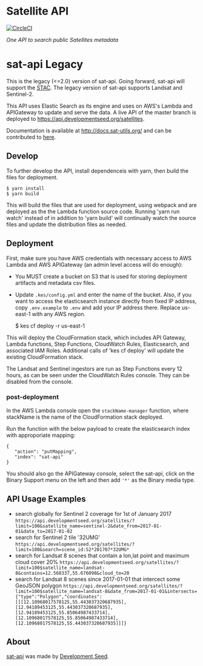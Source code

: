 # Satellite API

[![CircleCI](https://circleci.com/gh/sat-utils/sat-api.svg?style=svg)](https://circleci.com/gh/sat-utils/sat-api)

*One API to search public Satellites metadata*

# sat-api Legacy

This is the legacy (<=2.0) version of sat-api. Going forward, sat-api will support the [STAC](https://medium.com/@cholmes/announcing-the-spatiotemporal-asset-catalog-stac-specification-1db58820b9cf). The legacy version of sat-api supports Landsat and Sentinel-2.

This API uses Elastic Search as its engine and uses on AWS's Lambda and APIGateway to update and serve the data. A live API of the master branch is deployed to https://api.developmentseed.org/satellites.

Documentation is available at http://docs.sat-utils.org/ and can be contributed to [here](https://github.com/sat-utils/sat-api-express/).

## Develop

To further develop the API, install dependenceis with yarn, then build the files for deployment.

    $ yarn install
    $ yarn build

This will build the files that are used for deployment, using webpack and are deployed as the the Lambda function source code. Running 'yarn run watch' instead of in addition to 'yarn build' will continually watch the source files and update the distribution files as needed. 

## Deployment

First, make sure you have AWS credentials with necessary access to AWS Lambda and AWS APIGateway (an admin level access will do enough):

- You MUST create a bucket on S3 that is used for storing deployment artifacts and metadata csv files.
- Update `.kes/config.yml` and enter the name of the bucket. Also, if you want to access the elasticsearch instance directly from fixed IP address, copy `.env.example` to `.env` and add your IP address there. Replace us-east-1 with any AWS region.

    $ kes cf deploy -r us-east-1

This will deploy the CloudFormation stack, which includes API Gateway, Lambda functions, Step Functions, CloudWatch Rules, Elasticsearch, and associated IAM Roles. Additional calls of 'kes cf deploy' will update the existing CloudFormation stack.

The Landsat and Sentinel ingestors are run as Step Functions every 12 hours, as can be seen under the CloudWatch Rules console. They can be disabled from the console.

### post-deployment

In the AWS Lambda console open the `stackName-manager` function, where stackName is the name of the CloudFormation stack deployed.

Run the function with the below payload to create the elasticsearch index with approporiate mapping:

```
{
   "action": "putMapping",
   "index": "sat-api"
}
```

You should also go the APIGateway console, select the sat-api, click on the Binary Support menu on the left and then add `'*'` as the Binary media type.

## API Usage Examples

* search globally for Sentinel 2 coverage for 1st of January 2017
  `https://api.developmentseed.org/satellites/?limit=100&satellite_name=sentinel-2&date_from=2017-01-01&date_to=2017-01-02`
* search for Sentinel 2 tile '32UMG'
  `https://api.developmentseed.org/satellites/?limit=100&search=scene_id:S2*201707*32UMG*`
* search for Landsat 8 scenes that contain a lon,lat point and maximum cloud cover 20%
  `https://api.developmentseed.org/satellites/?limit=100$satellite_name=landsat-8&contains=12.568337,55.676098&cloud_to=20`
* search for Landsat 8 scenes since 2017-01-01 that intercect some GeoJSON polygon
  `https://api.developmentseed.org/satellites/?limit=100$satellite_name=landsat-8&date_from=2017-01-01&intersects={"type":"Polygon","coordinates":[[[12.10968017578125,55.443037320687935],[12.94189453125,55.443037320687935],[12.94189453125,55.85064987433714],[12.10968017578125,55.85064987433714],[12.10968017578125,55.443037320687935]]]}`

## About
[sat-api](http://github.com/sat-utils/sat-api.git) was made by [Development Seed](http://developmentseed.org).

